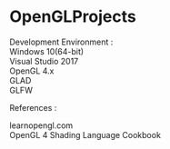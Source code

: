 # OpenGLProjects

Development Environment :   
 Windows 10(64-bit)  
 Visual Studio 2017  
 OpenGL 4.x  
 GLAD  
 GLFW  

References :  

learnopengl.com  
OpenGL 4 Shading Language Cookbook
